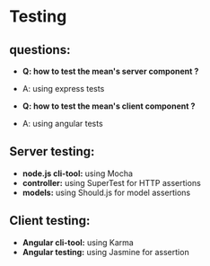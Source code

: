 Testing
====


questions:
----

- **Q: how to test the mean's server component ?** 
- A: using express tests

- **Q: how to test the mean's client component ?** 
- A: using angular tests



Server testing:
-----
- **node.js cli-tool:** using Mocha
- **controller:** using SuperTest for HTTP assertions
- **models:** using Should.js for model assertions


Client testing:
------
- **Angular cli-tool:** using Karma
- **Angular testing:** using Jasmine for assertion

